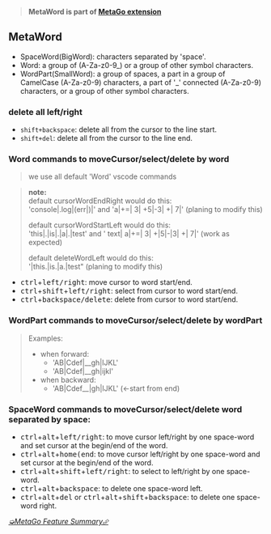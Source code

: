> **MetaWord is part of [MetaGo extension](https://marketplace.visualstudio.com/items?itemName=metaseed.metago)**

## MetaWord

* SpaceWord(BigWord): characters separated by 'space'.
* Word: a group of (A-Za-z0-9_) or a group of other symbol characters.
* WordPart(SmallWord): a group of spaces, a part in a group of CamelCase (A-Za-z0-9) characters, a part of '_' connected (A-Za-z0-9) characters, or a group of other symbol characters.

### delete all left/right
* `shift+backspace`: delete all from the cursor to the line start.
* `shift+del`: delete all from the cursor to the line end.

### Word commands to moveCursor/select/delete by word

> we use all default 'Word' vscode commands

> **note:**  
> default cursorWordEndRight would do this:   
> 'console|.log|(err|)|' and 'a|+=| 3| +5|-3| +| 7|' (planing to modify this)  
>
> default cursorWordStartLeft would do this:  
> 'this|.|is|.|a|.|test' and ' text| a|+=| 3| +|5|-|3| +| 7|' (work as expected)  
>
> default deleteWordLeft would do this:  
> '|this.|is.|a.|test" (planing to modify this)

* <kbd>ctrl</kbd>+<kbd>left/right</kbd>: move cursor to word start/end.
* <kbd>ctrl</kbd>+<kbd>shift</kbd>+<kbd>left/right</kbd>: select from cursor to word start/end.
* <kbd>ctrl</kbd>+<kbd>backspace/delete</kbd>: delete from cursor to word start/end.

### WordPart commands to moveCursor/select/delete by wordPart
> Examples:  
> * when forward:  
>   * 'AB|Cdef|\_\_gh|IJKL'  
>   * 'AB|Cdef|\_\_gh|ijkl'  
> * when backward:  
>   * 'AB|Cdef\_\_|gh|IJKL' (<-start from end)  

### SpaceWord commands to moveCursor/select/delete word separated by space:
* <kbd>ctrl</kbd>+<kbd>alt</kbd>+<kbd>left/right</kbd>: to move cursor left/right by one space-word and set cursor at the begin/end of the word.
* <kbd>ctrl</kbd>+<kbd>alt</kbd>+<kbd>home(end</kbd>: to move cursor left/right by one space-word and set cursor at the begin/end of the word.
* <kbd>ctrl</kbd>+<kbd>alt</kbd>+<kbd>shift</kbd>+<kbd>left/right</kbd>: to select to left/right by one space-word.
* <kbd>ctrl</kbd>+<kbd>alt</kbd>+<kbd>backspace</kbd>: to delete one space-word left.
* <kbd>ctrl</kbd>+<kbd>alt</kbd>+<kbd>del</kbd> or <kbd>ctrl</kbd>+<kbd>alt</kbd>+<kbd>shift</kbd>+<kbd>backspace</kbd>: to delete one space-word right.

[*➭MetaGo Feature Summary⮵*](https://github.com/metaseed/metaGo/blob/master/README.md#features-summary)
